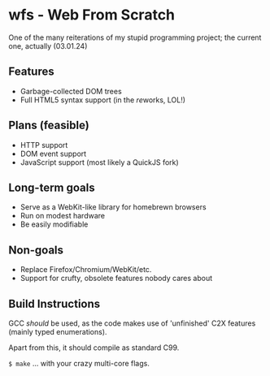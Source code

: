 # wfs - Web From Scratch

One of the many reiterations of my stupid programming project;
the current one, actually (03.01.24)


Features
--------
- Garbage-collected DOM trees
- Full HTML5 syntax support (in the *re*works, LOL!)


Plans (feasible)
--------------------
- HTTP support
- DOM event support
- JavaScript support (most likely a QuickJS fork)


Long-term goals
---------------
- Serve as a WebKit-like library for homebrewn browsers
- Run on modest hardware
- Be easily modifiable

Non-goals
---------
- Replace Firefox/Chromium/WebKit/etc.
- Support for crufty, obsolete features nobody cares about


Build Instructions
------------------

GCC *should* be used, as the code makes use of 'unfinished' C2X features
(mainly typed enumerations).

Apart from this, it should compile as standard C99.

```$ make```
... with your crazy multi-core flags.
